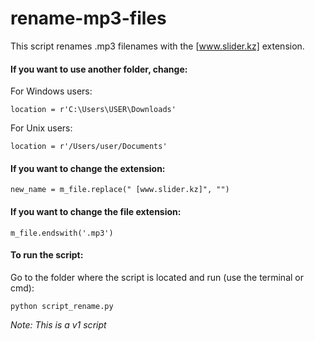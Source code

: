 # rename-mp3-files

This script renames .mp3 filenames with the [www.slider.kz] extension.


#### If you want to use another folder, change:

For Windows users:
````
location = r'C:\Users\USER\Downloads'
````

For Unix users:
````
location = r'/Users/user/Documents'
`````

#### If you want to change the extension:

`````
new_name = m_file.replace(" [www.slider.kz]", "")
``````

#### If you want to change the file extension:

`````
m_file.endswith('.mp3')
``````

#### To run the script:

Go to the folder where the script is located and run (use the terminal or cmd):

```
python script_rename.py
````

*Note: This is a v1 script*

